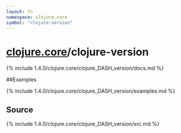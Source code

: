 ```yaml
---
layout: fn
namespace: clojure.core
symbol: "clojure-version"
---
```


# [clojure.core](../)/clojure-version

{% include 1.4.0/clojure.core/clojure_DASH_version/docs.md %}

##Examples

{% include 1.4.0/clojure.core/clojure_DASH_version/examples.md %}
## Source
{% include 1.4.0/clojure.core/clojure_DASH_version/src.md %}

